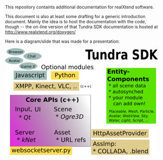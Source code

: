 This repository containts additional documentation for realXtend software.

This document is also at least some drafting for a generic introduction document.
Mainly the idea is to host the documentation with the code, though -- the on-line version of that 
Tundra SDK documentation is hosted at http://www.realxtend.org/doxygen/

Here is a diagram/slide that was made for a presentation:

![(tundra diagram)](https://github.com/realXtend/doc/raw/master/tundra.png "Tundra Framework")

